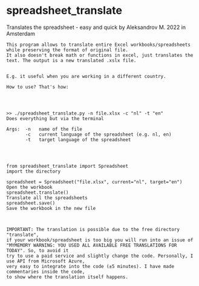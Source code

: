 # spreadsheet_translate


   Translates the spreadsheet - easy and quick
     by Aleksandrov M. 2022 in Amsterdam


    This program allows to translate entire Excel workbooks/spreadsheets while preserving the format of original file. 
    It also doesn't break math or functions in excel, just translates the text. The output is a new translated .xslx file.
    
    
    E.g. it useful when you are working in a different country.
    
    How to use? That's how:




    >> ./spreadsheet_translate.py -n file.xlsx -c "nl" -t "en"               Does everything but via the terminal

    Args:  -n   name of the file
           -c   current language of the spreadsheet (e.g. nl, en)
           -t   target language of the spreadsheet




    from spreadsheet_translate import Spreadsheet                            import the directory

    spreadsheet = Spreadsheet("file.xlsx", current="nl", target="en")        Open the workbook
    spreadsheet.translate()                                                  Translate all the spreadsheets
    spreadsheet.save()                                                       Save the workbook in the new file



    IMPORTANT: The translation is possible due to the free directory "translate",
    if your workbook/spreadsheet is too big you will run into an issue of
    "MYMEMORY WARNING: YOU USED ALL AVAILABLE FREE TRANSLATIONS FOR TODAY". So, to avoid it
    try to use a paid service and slightly change the code. Personally, I use API from Microsoft Azure,
    very easy to integrate into the code (±5 minutes). I have made commentaries inside the code,
    to show where the translation itself happens.
